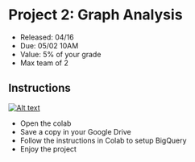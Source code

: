 # Project 2: Graph Analysis
* Released: 04/16
* Due: 05/02 10AM
* Value: 5% of your grade
* Max team of 2

## Instructions
[![Alt text](https://colab.research.google.com/assets/colab-badge.svg)](https://colab.research.google.com/github/w4111/project2_s19/blob/master/Project2_s19_colab.ipynb)
* Open the colab
* Save a copy in your Google Drive
* Follow the instructions in Colab to setup BigQuery
* Enjoy the project
